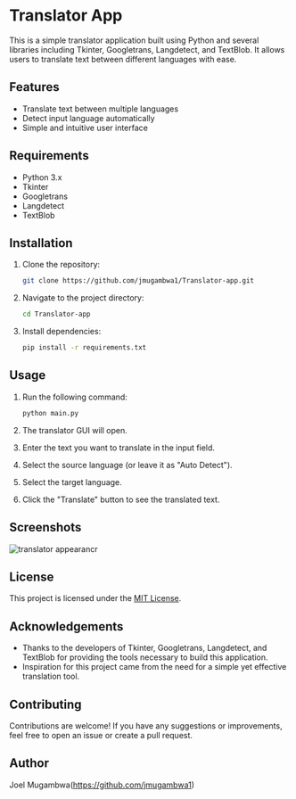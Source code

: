 # Translator App

This is a simple translator application built using Python and several libraries including Tkinter, Googletrans, Langdetect, and TextBlob. It allows users to translate text between different languages with ease.

## Features

- Translate text between multiple languages
- Detect input language automatically
- Simple and intuitive user interface

## Requirements

- Python 3.x
- Tkinter
- Googletrans
- Langdetect
- TextBlob

## Installation

1. Clone the repository:

    ```bash
    git clone https://github.com/jmugambwa1/Translator-app.git
    ```

2. Navigate to the project directory:

    ```bash
    cd Translator-app
    ```

3. Install dependencies:

    ```bash
    pip install -r requirements.txt
    ```

## Usage

1. Run the following command:

    ```bash
    python main.py
    ```

2. The translator GUI will open.
3. Enter the text you want to translate in the input field.
4. Select the source language (or leave it as "Auto Detect").
5. Select the target language.
6. Click the "Translate" button to see the translated text.

## Screenshots

![translator appearancr](https://github.com/jmugambwa1/Translator-app/assets/157279590/e4f66fc0-9bd8-4369-9dba-e480cc9fa378)


## License

This project is licensed under the [MIT License](LICENSE).

## Acknowledgements

- Thanks to the developers of Tkinter, Googletrans, Langdetect, and TextBlob for providing the tools necessary to build this application.
- Inspiration for this project came from the need for a simple yet effective translation tool.

## Contributing

Contributions are welcome! If you have any suggestions or improvements, feel free to open an issue or create a pull request.

## Author

Joel Mugambwa(https://github.com/jmugambwa1)
